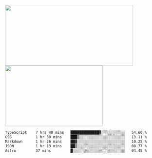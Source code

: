 <a href="https://github.com/anuraghazra/github-readme-stats">
  <img height=200 width=420 align="center" src="https://github-readme-stats.vercel.app/api?username=airRnot1106&hide_title=true&show_icons=true&rank_icon=github" />
</a>
<a href="https://github.com/anuraghazra/convoychat">
  <img height=200 width=320 align="center" src="https://github-readme-stats.vercel.app/api/top-langs/?username=airRnot1106&hide_title=true&layout=compact&hide=html,css" />
</a>

<!--START_SECTION:waka-->

```txt
TypeScript    7 hrs 40 mins   █████████████▓░░░░░░░░░░░   54.60 %
CSS           1 hr 50 mins    ███▒░░░░░░░░░░░░░░░░░░░░░   13.11 %
Markdown      1 hr 26 mins    ██▓░░░░░░░░░░░░░░░░░░░░░░   10.25 %
JSON          1 hr 13 mins    ██▒░░░░░░░░░░░░░░░░░░░░░░   08.77 %
Astro         37 mins         █░░░░░░░░░░░░░░░░░░░░░░░░   04.45 %
```

<!--END_SECTION:waka-->
